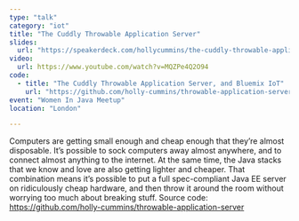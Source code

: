 ```yaml
---
type: "talk"
category: "iot"
title: "The Cuddly Throwable Application Server"
slides:
  url: "https://speakerdeck.com/hollycummins/the-cuddly-throwable-application-server"
video: 
  url: https://www.youtube.com/watch?v=MQZPe4Q2O94
code:
  - title: "The Cuddly Throwable Application Server, and Bluemix IoT"
    url: "https://github.com/holly-cummins/throwable-application-server"
event: "Women In Java Meetup"
location: "London"

---
```

Computers are getting small enough and cheap enough that they’re almost disposable. It’s possible to sock computers away almost anywhere, and to connect almost anything to the internet. At the same time, the Java stacks that we know and love are also getting lighter and cheaper. That combination means it’s possible to put a full spec-compliant Java EE server on ridiculously cheap hardware, and then throw it around the room without worrying too much about breaking stuff.
Source code: https://github.com/holly-cummins/throwable-application-server